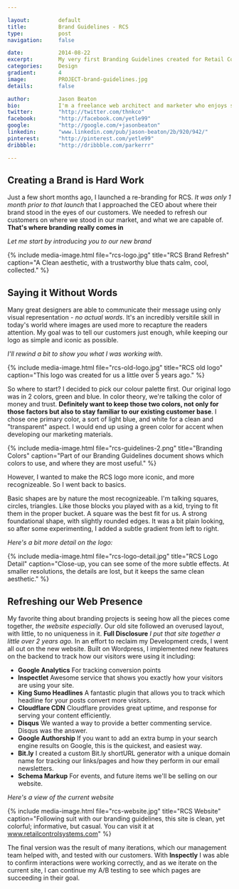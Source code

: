 ```yaml
---

layout:			default
title:  		Brand Guidelines - RCS
type:			post
navigation: 	false

date:   		2014-08-22
excerpt: 		My very first Branding Guidelines created for Retail Control Systems, based on my branding work done for them — <i>And it looks awesome</i>.
categories:		Design
gradient: 		4
image: 			PROJECT-brand-guidelines.jpg
details:		false

author: 		Jason Beaton
bio: 			I'm a freelance web architect and marketer who enjoys solving problems, and making things look good.
twitter: 		"http://twitter.com/thnkco"
facebook: 		"http://facebook.com/yetle99"
google: 		"http://google.com/+jasonbeaton"
linkedin: 		"www.linkedin.com/pub/jason-beaton/2b/920/942/"
pinterest: 		"http://pinterest.com/yetle99"
dribbble: 		"http://dribbble.com/parkerrr"

---
```


## Creating a Brand is Hard Work

Just a few short months ago, I launched a re-branding for RCS. *It was only 1 month prior to that launch* that I approached the CEO about where their brand stood in the eyes of our customers. We needed to refresh our customers on where we stood in our market, and what we are capable of. **That's where branding really comes in**

*Let me start by introducing you to our new brand*

{% include media-image.html file="rcs-logo.jpg" title="RCS Brand Refresh" caption="A Clean aesthetic, with a trustworthy blue thats calm, cool, collected." %}

## Saying it Without Words

Many great designers are able to communicate their message using only visual representation - *no actual words*. It's an incredibly versitile skill in today's world where images are used more to recapture the readers attention. My goal was to tell our customers just enough, while keeping our logo as simple and iconic as possible.

*I'll rewind a bit to show you what I was working with*.

{% include media-image.html file="rcs-old-logo.jpg" title="RCS old logo" caption="This logo was created for us a little over 5 years ago." %}

So where to start? I decided to pick our colour palette first. Our original logo was in 2 colors, green and blue. In color theory, we're talking the color of money and trust. **Definitely want to keep those two colors, not only for those factors but also to stay familiar to our existing customer base**. I chose one primary color, a sort of light blue, and white for a clean and "transparent" aspect. I would end up using a green color for accent when developing our marketing materials. 

{% include media-image.html file="rcs-guidelines-2.png" title="Branding Colors" caption="Part of our Branding Guidelines document shows which colors to use, and where they are most useful." %}

However, I wanted to make the RCS logo more iconic, and more recognizeable. So I went back to basics.

Basic shapes are by nature the most recognizeable. I'm talking squares, circles, triangles. Like those blocks you played with as a kid, trying to fit them in the proper bucket. A square was the best fit for us. A strong foundational shape, with slightly rounded edges. It was a bit plain looking, so after some experimenting, I added a subtle gradient from left to right. 

*Here's a bit more detail on the logo:*

{% include media-image.html file="rcs-logo-detail.jpg" title="RCS Logo Detail" caption="Close-up, you can see some of the more subtle effects. At smaller resolutions, the details are lost, but it keeps the same clean aesthetic." %}

## Refreshing our Web Presence

My favorite thing about branding projects is seeing how all the pieces come together, *the website especially*. Our old site followed an overused layout, with little, to no uniqueness in it. **Full Disclosure** *I put that site together a little over 2 years ago.* In an effort to reclaim my Development creds, I went all out on the new website. Built on Wordpress, I implemented new features on the backend to track how our visitors were using it including: 

- **Google Analytics** For tracking conversion points
- **Inspectlet** Awesome service that shows you exactly how your visitors are using your site.
- **King Sumo Headlines** A fantastic plugin that allows you to track which headline for your posts convert more visitors.
- **Cloudflare CDN** Cloudflare provides great uptime, and response for serving your content efficiently. 
- **Disqus** We wanted a way to provide a better commenting service. Disqus was the answer.
- **Google Authorship** If you want to add an extra bump in your search engine results on Google, this is the quickest, and easiest way.
- **Bit.ly** I created a custom Bit.ly shortURL generator with a unique domain name for tracking our links/pages and how they perform in our email newsletters.
- **Schema Markup** For events, and future items we'll be selling on our website.

*Here's a view of the current website*

{% include media-image.html file="rcs-website.jpg" title="RCS Website" caption="Following suit with our branding guidelines, this site is clean, yet colorful; informative, but casual. You can visit it at www.retailcontrolsystems.com" %}

The final version was the result of many iterations, which our management team helped with, and tested with our customers. With **Inspectly** I was able to confirm interactions were working correctly, and as we iterate on the current site, I can continue my A/B testing to see which pages are succeeding in their goal. 